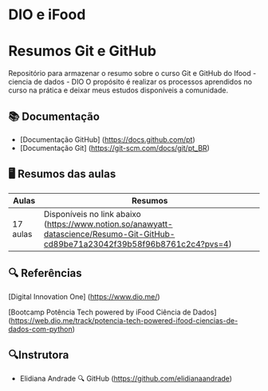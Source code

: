 # DIO e iFood
# Resumos Git e GitHub 

Repositório para armazenar o resumo sobre o curso Git e GitHub do Ifood - ciencia de dados - DIO 
O propósito é realizar os processos aprendidos no curso na prática e deixar meus estudos disponíveis a comunidade. 


## 📚 Documentação
- [Documentação GitHub] (https://docs.github.com/pt)
- [Documentação Git] (https://git-scm.com/docs/git/pt_BR)

## 🖥️ Resumos das aulas


| Aulas | Resumos | 
|-------|---------|
| 17 aulas | Disponíveis no link abaixo (https://www.notion.so/anawyatt-datascience/Resumo-Git-GitHub-cd89be71a23042f39b58f96b8761c2c4?pvs=4)|

## 🔍 Referências 
[Digital Innovation One] (https://www.dio.me/)

[Bootcamp Potência Tech powered by iFood Ciência de Dados]
(https://web.dio.me/track/potencia-tech-powered-ifood-ciencias-de-dados-com-python)

## 🔍Instrutora
- Elidiana Andrade
🔍 GitHub (https://github.com/elidianaandrade)
